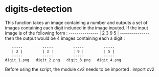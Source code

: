 # digits-detection
This function takes an image containing a number and outputs a set of images
containing each digit included in the image inputed.
If the input image is of the following form :
    ---------------
    | 2  3  9  5  |
    ---------------
then the output would be 4 images containing each a digit :

       -----         -----         -----         -----
       | 2 |         | 3 |         | 9 |         | 5 |
       -----         -----         -----         -----
    digit_1.png   digit_2.png   digit_3.png   digit_4.png

Before using the script, the module cv2 needs to be imported : import cv2
